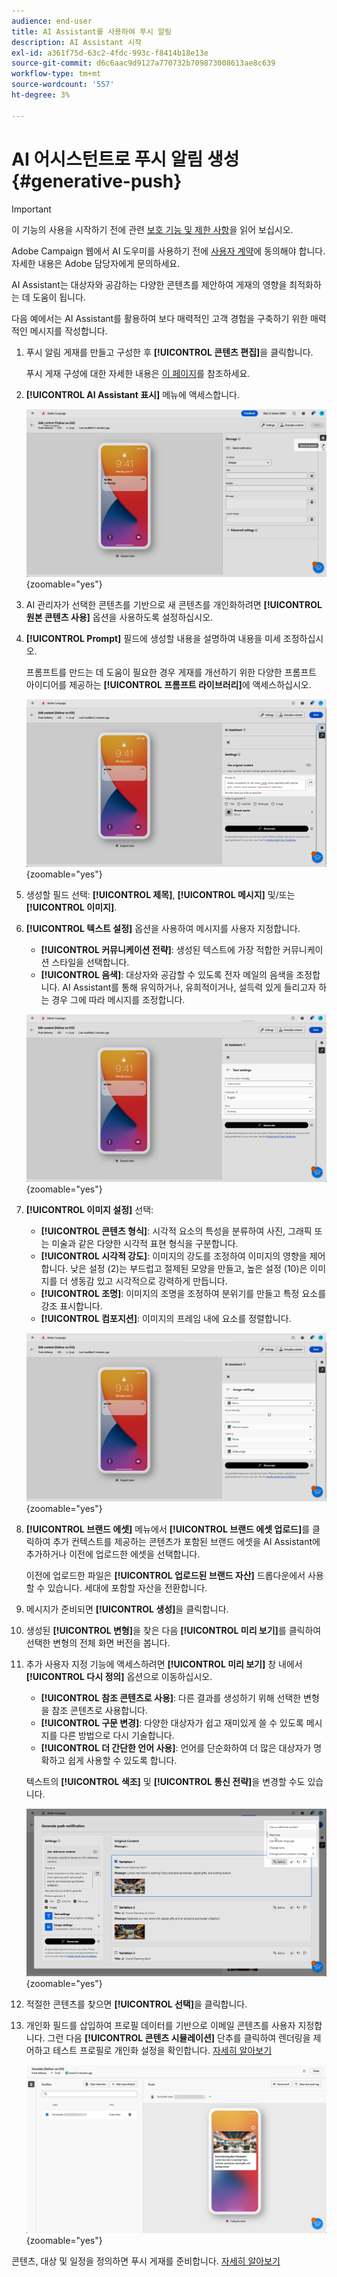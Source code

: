```yaml
---
audience: end-user
title: AI Assistant를 사용하여 푸시 알림
description: AI Assistant 시작
exl-id: a361f75d-63c2-4fdc-993c-f8414b18e13e
source-git-commit: d6c6aac9d9127a770732b709873008613ae8c639
workflow-type: tm+mt
source-wordcount: '557'
ht-degree: 3%

---
```


# AI 어시스턴트로 푸시 알림 생성 {#generative-push}

>[!IMPORTANT]
>
>이 기능의 사용을 시작하기 전에 관련 [보호 기능 및 제한 사항](generative-gs.md#generative-guardrails)을 읽어 보십시오.
></br>
>
>Adobe Campaign 웹에서 AI 도우미를 사용하기 전에 [사용자 계약](https://www.adobe.com/kr/legal/licenses-terms/adobe-dx-gen-ai-user-guidelines.html)에 동의해야 합니다. 자세한 내용은 Adobe 담당자에게 문의하세요.

AI Assistant는 대상자와 공감하는 다양한 콘텐츠를 제안하여 게재의 영향을 최적화하는 데 도움이 됩니다.

다음 예에서는 AI Assistant를 활용하여 보다 매력적인 고객 경험을 구축하기 위한 매력적인 메시지를 작성합니다.

1. 푸시 알림 게재를 만들고 구성한 후 **[!UICONTROL 콘텐츠 편집]**&#x200B;을 클릭합니다.

   푸시 게재 구성에 대한 자세한 내용은 [이 페이지](../push/create-push.md)를 참조하세요.

1. **[!UICONTROL AI Assistant 표시]** 메뉴에 액세스합니다.

   ![AI Assistant 메뉴 표시를 보여주는 스크린샷](assets/push-genai-1.png){zoomable="yes"}

1. AI 관리자가 선택한 콘텐츠를 기반으로 새 콘텐츠를 개인화하려면 **[!UICONTROL 원본 콘텐츠 사용]** 옵션을 사용하도록 설정하십시오.

1. **[!UICONTROL Prompt]** 필드에 생성할 내용을 설명하여 내용을 미세 조정하십시오.

   프롬프트를 만드는 데 도움이 필요한 경우 게재를 개선하기 위한 다양한 프롬프트 아이디어를 제공하는 **[!UICONTROL 프롬프트 라이브러리]**&#x200B;에 액세스하십시오.

   ![프롬프트 라이브러리 인터페이스를 보여주는 스크린샷](assets/push-genai-2.png){zoomable="yes"}

1. 생성할 필드 선택: **[!UICONTROL 제목]**, **[!UICONTROL 메시지]** 및/또는 **[!UICONTROL 이미지]**.

1. **[!UICONTROL 텍스트 설정]** 옵션을 사용하여 메시지를 사용자 지정합니다.

   * **[!UICONTROL 커뮤니케이션 전략]**: 생성된 텍스트에 가장 적합한 커뮤니케이션 스타일을 선택합니다.
   * **[!UICONTROL 음색]**: 대상자와 공감할 수 있도록 전자 메일의 음색을 조정합니다. AI Assistant를 통해 유익하거나, 유희적이거나, 설득력 있게 들리고자 하는 경우 그에 따라 메시지를 조정합니다.

   ![텍스트 설정 옵션을 보여 주는 스크린샷](assets/push-genai-3.png){zoomable="yes"}

1. **[!UICONTROL 이미지 설정]** 선택:

   * **[!UICONTROL 콘텐츠 형식]**: 시각적 요소의 특성을 분류하여 사진, 그래픽 또는 미술과 같은 다양한 시각적 표현 형식을 구분합니다.
   * **[!UICONTROL 시각적 강도]**: 이미지의 강도를 조정하여 이미지의 영향을 제어합니다. 낮은 설정 (2)는 부드럽고 절제된 모양을 만들고, 높은 설정 (10)은 이미지를 더 생동감 있고 시각적으로 강력하게 만듭니다.
   * **[!UICONTROL 조명]**: 이미지의 조명을 조정하여 분위기를 만들고 특정 요소를 강조 표시합니다.
   * **[!UICONTROL 컴포지션]**: 이미지의 프레임 내에 요소를 정렬합니다.

   ![이미지 설정 옵션을 보여 주는 스크린샷](assets/push-genai-4.png){zoomable="yes"}

1. **[!UICONTROL 브랜드 에셋]** 메뉴에서 **[!UICONTROL 브랜드 에셋 업로드]**&#x200B;를 클릭하여 추가 컨텍스트를 제공하는 콘텐츠가 포함된 브랜드 에셋을 AI Assistant에 추가하거나 이전에 업로드한 에셋을 선택합니다.

   이전에 업로드한 파일은 **[!UICONTROL 업로드된 브랜드 자산]** 드롭다운에서 사용할 수 있습니다. 세대에 포함할 자산을 전환합니다.

1. 메시지가 준비되면 **[!UICONTROL 생성]**&#x200B;을 클릭합니다.

1. 생성된 **[!UICONTROL 변형]**&#x200B;을 찾은 다음 **[!UICONTROL 미리 보기]**&#x200B;를 클릭하여 선택한 변형의 전체 화면 버전을 봅니다.

1. 추가 사용자 지정 기능에 액세스하려면 **[!UICONTROL 미리 보기]** 창 내에서 **[!UICONTROL 다시 정의]** 옵션으로 이동하십시오.

   * **[!UICONTROL 참조 콘텐츠로 사용]**: 다른 결과를 생성하기 위해 선택한 변형을 참조 콘텐츠로 사용합니다.
   * **[!UICONTROL 구문 변경]**: 다양한 대상자가 쉽고 재미있게 쓸 수 있도록 메시지를 다른 방법으로 다시 기술합니다.
   * **[!UICONTROL 더 간단한 언어 사용]**: 언어를 단순화하여 더 많은 대상자가 명확하고 쉽게 사용할 수 있도록 합니다.

   텍스트의 **[!UICONTROL 색조]** 및 **[!UICONTROL 통신 전략]**&#x200B;을 변경할 수도 있습니다.

   ![세부 조정 옵션을 보여 주는 스크린샷](assets/push-genai-5.png){zoomable="yes"}

1. 적절한 콘텐츠를 찾으면 **[!UICONTROL 선택]**&#x200B;을 클릭합니다.

1. 개인화 필드를 삽입하여 프로필 데이터를 기반으로 이메일 콘텐츠를 사용자 지정합니다. 그런 다음 **[!UICONTROL 콘텐츠 시뮬레이션]** 단추를 클릭하여 렌더링을 제어하고 테스트 프로필로 개인화 설정을 확인합니다. [자세히 알아보기](../preview-test/preview-content.md)

   ![콘텐츠 시뮬레이션 단추를 표시하는 스크린샷](assets/push-genai-6.png){zoomable="yes"}

콘텐츠, 대상 및 일정을 정의하면 푸시 게재를 준비합니다. [자세히 알아보기](../monitor/prepare-send.md)